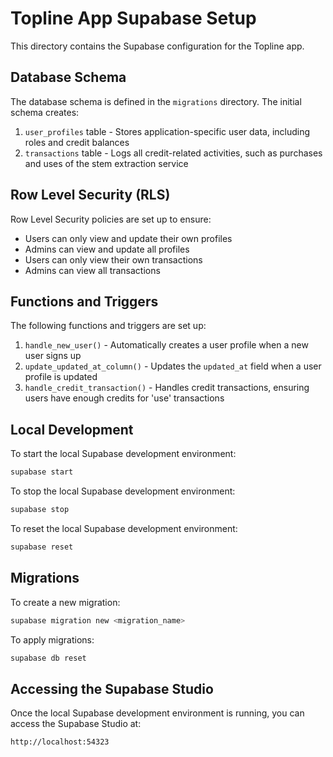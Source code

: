 # Topline App Supabase Setup

This directory contains the Supabase configuration for the Topline app.

## Database Schema

The database schema is defined in the `migrations` directory. The initial schema creates:

1. `user_profiles` table - Stores application-specific user data, including roles and credit balances
2. `transactions` table - Logs all credit-related activities, such as purchases and uses of the stem extraction service

## Row Level Security (RLS)

Row Level Security policies are set up to ensure:

- Users can only view and update their own profiles
- Admins can view and update all profiles
- Users can only view their own transactions
- Admins can view all transactions

## Functions and Triggers

The following functions and triggers are set up:

1. `handle_new_user()` - Automatically creates a user profile when a new user signs up
2. `update_updated_at_column()` - Updates the `updated_at` field when a user profile is updated
3. `handle_credit_transaction()` - Handles credit transactions, ensuring users have enough credits for 'use' transactions

## Local Development

To start the local Supabase development environment:

```bash
supabase start
```

To stop the local Supabase development environment:

```bash
supabase stop
```

To reset the local Supabase development environment:

```bash
supabase reset
```

## Migrations

To create a new migration:

```bash
supabase migration new <migration_name>
```

To apply migrations:

```bash
supabase db reset
```

## Accessing the Supabase Studio

Once the local Supabase development environment is running, you can access the Supabase Studio at:

```
http://localhost:54323
``` 